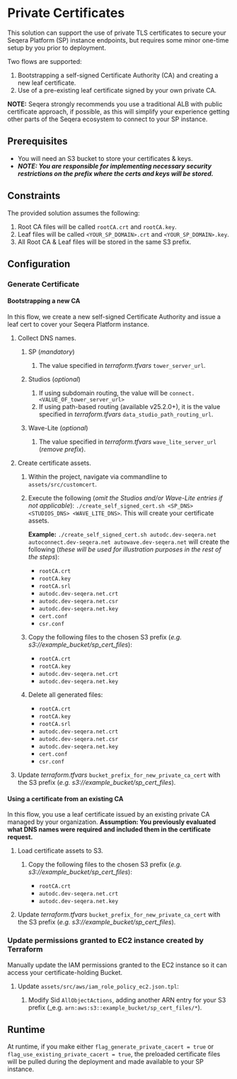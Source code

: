# Private Certificates

This solution can support the use of private TLS certificates to secure your Seqera Platform (SP) instance endpoints, but requires some minor one-time setup by you prior to deployment.

Two flows are supported:

1. Bootstrapping a self-signed Certificate Authority (CA) and creating a new leaf certificate.
2. Use of a pre-existing leaf certificate signed by your own private CA.

**NOTE:** Seqera strongly recommends you use a traditional ALB with public certificate approach, if possible, as this will simplify your experience getting other parts of the Seqera ecosystem to connect to your SP instance.


## Prerequisites
- You will need an S3 bucket to store your certificates & keys.
- **_NOTE: You are responsible for implementing necessary security restrictions on the prefix where the certs and keys will be stored._**


## Constraints
The provided solution assumes the following:

1. Root CA files will be called `rootCA.crt` and `rootCA.key`.
2. Leaf files will be called `<YOUR_SP_DOMAIN>.crt` and `<YOUR_SP_DOMAIN>.key`.
3. All Root CA & Leaf files will be stored in the same S3 prefix.


## Configuration
### Generate Certificate
#### Bootstrapping a new CA
In this flow, we create a new self-signed Certificate Authority and issue a leaf cert to cover your Seqera Platform instance.

1. Collect DNS names.

    1. SP (_mandatory_)
        1. The value specified in _terraform.tfvars_ `tower_server_url`. 

    1. Studios (_optional_)
        1. If using subdomain routing, the value will be `connect.<VALUE_OF_tower_server_url>`
        2. If using path-based routing (available v25.2.0+), it is the value specified in _terraform.tfvars_ `data_studio_path_routing_url`.

    1. Wave-Lite (_optional_)
        1. The value specified in _terraform.tfvars_ `wave_lite_server_url` (_remove prefix_).

1. Create certificate assets.

    1. Within the project, navigate via commandline to `assets/src/customcert`.

    1. Execute the following (_omit the Studios and/or Wave-Lite entries if not applicable_): `./create_self_signed_cert.sh <SP_DNS> <STUDIOS_DNS> <WAVE_LITE_DNS>`. This will create your certificate assets.

        **Example:** `./create_self_signed_cert.sh autodc.dev-seqera.net autoconnect.dev-seqera.net autowave.dev-seqera.net` will create the following (_these will be used for illustration purposes in the rest of the steps_):
        
        - `rootCA.crt`
        - `rootCA.key`
        - `rootCA.srl`
        - `autodc.dev-seqera.net.crt`
        - `autodc.dev-seqera.net.csr`
        - `autodc.dev-seqera.net.key`
        - `cert.conf`
        - `csr.conf`

    1. Copy the following files to the chosen S3 prefix (_e.g. s3://example_bucket/sp_cert_files_):

        - `rootCA.crt`
        - `rootCA.key`
        - `autodc.dev-seqera.net.crt`
        - `autodc.dev-seqera.net.key`

    1. Delete all generated files:

        - `rootCA.crt`
        - `rootCA.key`
        - `rootCA.srl`
        - `autodc.dev-seqera.net.crt`
        - `autodc.dev-seqera.net.csr`
        - `autodc.dev-seqera.net.key`
        - `cert.conf`
        - `csr.conf`

1. Update _terraform.tfvars_ `bucket_prefix_for_new_private_ca_cert` with the S3 prefix (_e.g. s3://example_bucket/sp_cert_files_).


#### Using a certificate from an existing CA
In this flow, you use a leaf certificate issued by an existing private CA managed by your organization. **Assumption: You previously evaluated what DNS names were required and included them in the certificate request.**

1. Load certificate assets to S3.

    1. Copy the following files to the chosen S3 prefix (_e.g. s3://example_bucket/sp_cert_files_):

        - `rootCA.crt`
        - `autodc.dev-seqera.net.crt`
        - `autodc.dev-seqera.net.key`

1. Update _terraform.tfvars_ `bucket_prefix_for_new_private_ca_cert` with the S3 prefix (_e.g. s3://example_bucket/sp_cert_files_).


### Update permissions granted to EC2 instance created by Terraform
Manually update the IAM permissions granted to the EC2 instance so it can access your certificate-holding Bucket.

1. Update `assets/src/aws/iam_role_policy_ec2.json.tpl`:
    
    1. Modify Sid `AllObjectActions`, adding another ARN entry for your S3 prefix (_e.g. `arn:aws:s3::example_bucket/sp_cert_files/*`).


## Runtime
At runtime, if you make either `flag_generate_private_cacert = true` or `flag_use_existing_private_cacert = true`, the preloaded certificate files will be pulled during the deployment and made available to your SP instance.
